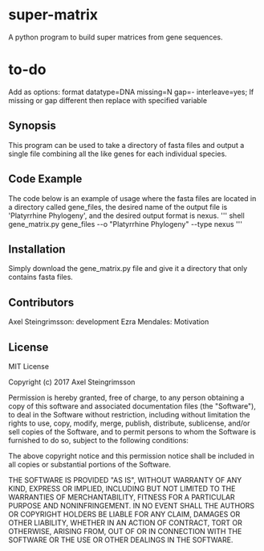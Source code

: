 # super-matrix
A python program to build super matrices from gene sequences.


# to-do
Add as options: format datatype=DNA missing=N gap=- interleave=yes;
	If missing or gap different then replace with specified variable

## Synopsis

This program can be used to take a directory of fasta files and output a single file combining all the like genes for each individual species. 

## Code Example

The code below is an example of usage where the fasta files are located in a directory called gene_files, the desired name of the output file is 'Platyrrhine Phylogeny', and the desired output format is nexus. 
''' shell
gene_matrix.py gene_files --o "Platyrrhine Phylogeny" --type nexus
'''

## Installation

Simply download the gene_matrix.py file and give it a directory that only contains fasta files. 

## Contributors

Axel Steingrimsson: development
Ezra Mendales: Motivation

## License

MIT License

Copyright (c) 2017 Axel Steingrimsson

Permission is hereby granted, free of charge, to any person obtaining a copy
of this software and associated documentation files (the "Software"), to deal
in the Software without restriction, including without limitation the rights
to use, copy, modify, merge, publish, distribute, sublicense, and/or sell
copies of the Software, and to permit persons to whom the Software is
furnished to do so, subject to the following conditions:

The above copyright notice and this permission notice shall be included in all
copies or substantial portions of the Software.

THE SOFTWARE IS PROVIDED "AS IS", WITHOUT WARRANTY OF ANY KIND, EXPRESS OR
IMPLIED, INCLUDING BUT NOT LIMITED TO THE WARRANTIES OF MERCHANTABILITY,
FITNESS FOR A PARTICULAR PURPOSE AND NONINFRINGEMENT. IN NO EVENT SHALL THE
AUTHORS OR COPYRIGHT HOLDERS BE LIABLE FOR ANY CLAIM, DAMAGES OR OTHER
LIABILITY, WHETHER IN AN ACTION OF CONTRACT, TORT OR OTHERWISE, ARISING FROM,
OUT OF OR IN CONNECTION WITH THE SOFTWARE OR THE USE OR OTHER DEALINGS IN THE
SOFTWARE.